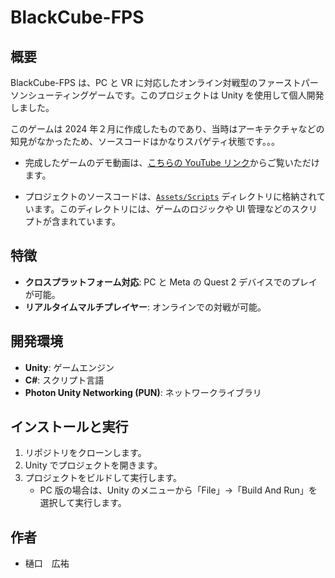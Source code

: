# BlackCube-FPS

## 概要

BlackCube-FPS は、PC と VR に対応したオンライン対戦型のファーストパーソンシューティングゲームです。このプロジェクトは Unity を使用して個人開発しました。

このゲームは 2024 年２月に作成したものであり、当時はアーキテクチャなどの知見がなかったため、ソースコードはかなりスパゲティ状態です。。。

- 完成したゲームのデモ動画は、[こちらの YouTube リンク](https://youtu.be/Vjga6WCmYYA)からご覧いただけます。

* プロジェクトのソースコードは、[`Assets/Scripts`](https://github.com/X7k-Lowe/BlackCube-FPS/tree/main/Assets/Scripts) ディレクトリに格納されています。このディレクトリには、ゲームのロジックや UI 管理などのスクリプトが含まれています。

## 特徴

- **クロスプラットフォーム対応**: PC と Meta の Quest 2 デバイスでのプレイが可能。
- **リアルタイムマルチプレイヤー**: オンラインでの対戦が可能。

## 開発環境

- **Unity**: ゲームエンジン
- **C#**: スクリプト言語
- **Photon Unity Networking (PUN)**: ネットワークライブラリ

## インストールと実行

1. リポジトリをクローンします。
2. Unity でプロジェクトを開きます。
3. プロジェクトをビルドして実行します。
   - PC 版の場合は、Unity のメニューから「File」→「Build And Run」を選択して実行します。

## 作者

- 樋口　広祐
